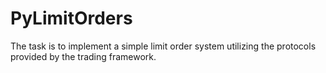 # PyLimitOrders
The task is to implement a simple limit order system utilizing the protocols provided by the trading framework. 
